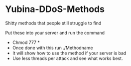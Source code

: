 # Yubina-DDoS-Methods
Shitty methods that people still struggle to find

Put these into your server and run the command
- Chmod 777 * 
- Once done with this run ./Methodname
- It will show how to use the method if your server is bad
- Use less threads per attack and see what works best.
